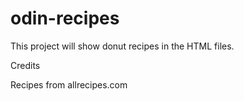 # odin-recipes
This project will show donut recipes in the HTML files.

Credits

Recipes from allrecipes.com